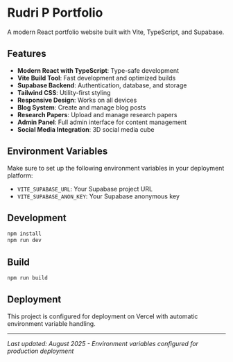 # Rudri P Portfolio

A modern React portfolio website built with Vite, TypeScript, and Supabase.

## Features

- **Modern React with TypeScript**: Type-safe development
- **Vite Build Tool**: Fast development and optimized builds
- **Supabase Backend**: Authentication, database, and storage
- **Tailwind CSS**: Utility-first styling
- **Responsive Design**: Works on all devices
- **Blog System**: Create and manage blog posts
- **Research Papers**: Upload and manage research papers
- **Admin Panel**: Full admin interface for content management
- **Social Media Integration**: 3D social media cube

## Environment Variables

Make sure to set up the following environment variables in your deployment platform:

- `VITE_SUPABASE_URL`: Your Supabase project URL
- `VITE_SUPABASE_ANON_KEY`: Your Supabase anonymous key

## Development

```bash
npm install
npm run dev
```

## Build

```bash
npm run build
```

## Deployment

This project is configured for deployment on Vercel with automatic environment variable handling.

---

*Last updated: August 2025 - Environment variables configured for production deployment*
